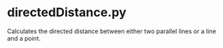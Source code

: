 # directedDistance.py
Calculates the directed distance between either two parallel lines or a line and a point.
